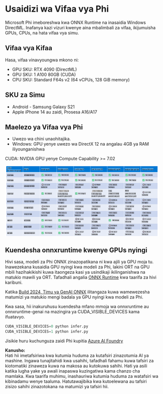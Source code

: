 # Usaidizi wa Vifaa vya Phi

Microsoft Phi imeboreshwa kwa ONNX Runtime na inasaidia Windows DirectML. Inafanya kazi vizuri kwenye aina mbalimbali za vifaa, ikijumuisha GPUs, CPUs, na hata vifaa vya simu.

## Vifaa vya Kifaa
Hasa, vifaa vinavyoungwa mkono ni:

- GPU SKU: RTX 4090 (DirectML)
- GPU SKU: 1 A100 80GB (CUDA)
- CPU SKU: Standard F64s v2 (64 vCPUs, 128 GiB memory)

## SKU za Simu

- Android - Samsung Galaxy S21
- Apple iPhone 14 au zaidi, Prosesa A16/A17

## Maelezo ya Vifaa vya Phi

- Uwezo wa chini unaohitajika.
- Windows: GPU yenye uwezo wa DirectX 12 na angalau 4GB ya RAM iliyounganishwa

CUDA: NVIDIA GPU yenye Compute Capability >= 7.02

![HardwareSupport](../../../../../translated_images/01.phihardware.925db5699da7752cf486314e6db087580583cfbcd548970f8a257e31a8aa862c.sw.png)

## Kuendesha onnxruntime kwenye GPUs nyingi

Hivi sasa, modeli za Phi ONNX zinazopatikana ni kwa ajili ya GPU moja tu. Inawezekana kusaidia GPU nyingi kwa modeli za Phi, lakini ORT na GPU mbili hazihakikishi kuwa itaongeza kasi ya usindikaji ikilinganishwa na matukio mawili ya ORT. Tafadhali angalia [ONNX Runtime](https://onnxruntime.ai/) kwa taarifa za hivi karibuni.

Katika [Build 2024, Timu ya GenAI ONNX](https://youtu.be/WLW4SE8M9i8?si=EtG04UwDvcjunyfC) ilitangaza kuwa wamewezesha matumizi ya matukio mengi badala ya GPU nyingi kwa modeli za Phi.

Kwa sasa, hii inakuruhusu kuendesha mfano mmoja wa onnxruntime au onnxruntime-genai na mazingira ya CUDA_VISIBLE_DEVICES kama ifuatavyo.

```Python
CUDA_VISIBLE_DEVICES=0 python infer.py
CUDA_VISIBLE_DEVICES=1 python infer.py
```

Jisikie huru kuchunguza zaidi Phi kupitia [Azure AI Foundry](https://ai.azure.com)

**Kanusho:**  
Hati hii imetafsiriwa kwa kutumia huduma za kutafsiri zinazotumia AI ya mashine. Ingawa tunajitahidi kwa usahihi, tafadhali fahamu kuwa tafsiri za kiotomatiki zinaweza kuwa na makosa au kutokuwa sahihi. Hati ya asili katika lugha yake ya awali inapaswa kuzingatiwa kama chanzo cha mamlaka. Kwa taarifa muhimu, inashauriwa kutumia huduma za watafsiri wa kibinadamu wenye taaluma. Hatutawajibika kwa kutoelewana au tafsiri zisizo sahihi zinazotokana na matumizi ya tafsiri hii.